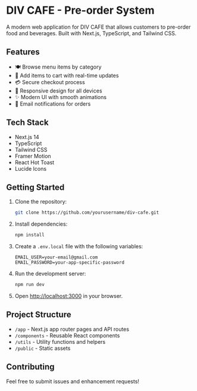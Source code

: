 # DIV CAFE - Pre-order System

A modern web application for DIV CAFE that allows customers to pre-order food and beverages. Built with Next.js, TypeScript, and Tailwind CSS.

## Features

- 🍽️ Browse menu items by category
- 🛒 Add items to cart with real-time updates
- 💳 Secure checkout process
- 📱 Responsive design for all devices
- ✨ Modern UI with smooth animations
- 📧 Email notifications for orders

## Tech Stack

- Next.js 14
- TypeScript
- Tailwind CSS
- Framer Motion
- React Hot Toast
- Lucide Icons

## Getting Started

1. Clone the repository:
   ```bash
   git clone https://github.com/yourusername/div-cafe.git
   ```

2. Install dependencies:
   ```bash
   npm install
   ```

3. Create a `.env.local` file with the following variables:
   ```
   EMAIL_USER=your-email@gmail.com
   EMAIL_PASSWORD=your-app-specific-password
   ```

4. Run the development server:
   ```bash
   npm run dev
   ```

5. Open [http://localhost:3000](http://localhost:3000) in your browser.

## Project Structure

- `/app` - Next.js app router pages and API routes
- `/components` - Reusable React components
- `/utils` - Utility functions and helpers
- `/public` - Static assets

## Contributing

Feel free to submit issues and enhancement requests! 
